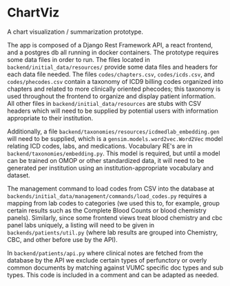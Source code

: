 ChartViz
========

A chart visualization / summarization prototype.

The app is composed of a Django Rest Framework API, a react frontend, and a
postgres db all running in docker containers. The prototype requires some data
files in order to run. The files located in `backend/initial_data/resources/`
provide some data files and headers for each data file needed. The files
`codes/chapters.csv`, `codes/icds.csv`, and `codes/phecodes.csv` contain a
taxonomy of ICD9 billing codes organized into chapters and related to more
clinically oriented phecodes; this taxonomy is used throughout the frontend to
organize and display patient information. All other files in
`backend/initial_data/resources` are stubs with CSV headers which will need to
be supplied by potential users with information appropriate to their
institution.

Additionally, a file `backend/taxonomies/resources/icdmedlab_embedding.gen`
will need to be supplied, which is a `gensim.models.word2vec.Word2Vec` model
relating ICD codes, labs, and medications. Vocabulary RE's are in
`backend/taxonomies/embedding.py`. This model is required, but until a model
can be trained on OMOP or other standardized data, it will need to be generated
per institution using an institution-appropriate vocabulary and dataset.

The management command to load codes from CSV into the database at
`backends/initial_data/management/commands/load_codes.py` requires a mapping
from lab codes to categories (we used this to, for example, group certain
results such as the Complete Blood Counts or blood chemistry panels).
Similarly, since some frontend views treat blood chemistry and cbc panel labs
uniquely, a listing will need to be given in `backends/patients/util.py` (where
lab results are grouped into Chemistry, CBC, and other before use by the API).

In `backend/patients/api.py` where clinical notes are fetched from the database
by the API we exclude certain types of perfunctory or overly common documents
by matching against VUMC specific doc types and sub types. This code is
included in a comment and can be adapted as needed.
